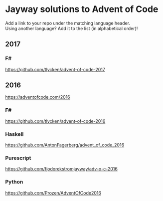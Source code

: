 # Jayway solutions to Advent of Code

Add a link to your repo under the matching language header.  
Using another language? Add it to the list (in alphabetical order)!

## 2017

### F# #

https://github.com/tlycken/advent-of-code-2017

## 2016
 
https://adventofcode.com/2016

### F# #

https://github.com/tlycken/advent-of-code-2016

### Haskell
https://github.com/AntonFagerberg/advent_of_code_2016

### Purescript
https://github.com/fjodorekstromjayway/adv-o-c-2016

### Python
https://github.com/Prozen/AdventOfCode2016
